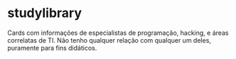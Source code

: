 # studylibrary
Cards com informações de especialistas de programação, hacking, e áreas correlatas de TI.
Não tenho qualquer relação com qualquer um deles, puramente para fins didáticos.
